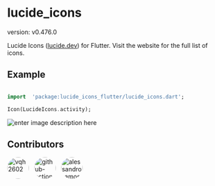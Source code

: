 # lucide_icons

version: v0.476.0

Lucide Icons ([lucide.dev](https://lucide.dev)) for Flutter. Visit the website for the full list of icons.

## Example

```dart

import  'package:lucide_icons_flutter/lucide_icons.dart';

Icon(LucideIcons.activity);

```

![enter image description here](https://i.imgur.com/iopbEUh.png)







## Contributors

<a href='https://github.com/vqh2602'><img src='https://avatars.githubusercontent.com/u/62917858?v=4' width='50' height='50' alt='vqh2602' style='border-radius:50%; margin-right:8px;'></a> <a href='https://github.com/github-actions[bot]'><img src='https://avatars.githubusercontent.com/in/15368?v=4' width='50' height='50' alt='github-actions[bot]' style='border-radius:50%; margin-right:8px;'></a> <a href='https://github.com/alessandro-amos'><img src='https://avatars.githubusercontent.com/u/130871434?v=4' width='50' height='50' alt='alessandro-amos' style='border-radius:50%; margin-right:8px;'></a> 
